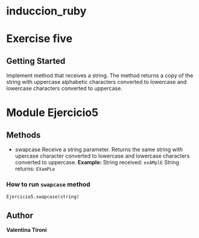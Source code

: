 # induccion_ruby
# Exercise five

## Getting Started

 Implement method that receives a string. The method returns a copy of the string with uppercase alphabetic characters converted to lowercase and lowercase characters converted to uppercase.

# Module Ejercicio5

## Methods
 * swapcase
	      Receive a string parameter. Returns the same string with upercase character converted to lowercase and lowercase characters converted to uppercase.
        **Example:**
          String received: `exAMplE`
          String returns: `EXamPLe`

### How to run `swapcase` method
```
Ejercicio5.swapcase(string)
```
## Author

 **Valentina Tironi**
